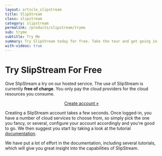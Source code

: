 ```yaml
---
layout: article_slipstream
title: SlipStream
class: slipstream
category: slipstream
permalink: /products/slipstream/tryme
sub: tryme
subtitle: Try Me
summary: Try SlipStream today for free. Take the tour and get going in minutes.
with-videos: true
---
```


Try SlipStream For Free
======

Give SlipStream a try on our hosted service. The use of SlipStream is currently **free of charge**.  You only pay the cloud providers for the cloud resources you consume.

<p align="center">
  <a href="https://slipstream.sixsq.com" class="btn btn-primary btn-lg" role="button">Create account &raquo;</a>
</p>


Creating a SlipStream account takes a few seconds. Once logged-in, you have a number of cloud services to choose from, so simply pick the one you fancy, or several, configure your account accordingly and you're good to go. We then suggest you start by taking a look at the tutorial [documentation](https://slipstream.sixsq.com/documentation). 

We have put a lot of effort in the documentation, including several tutorials, which will give you great insight into the capabilities of SlipStream.
